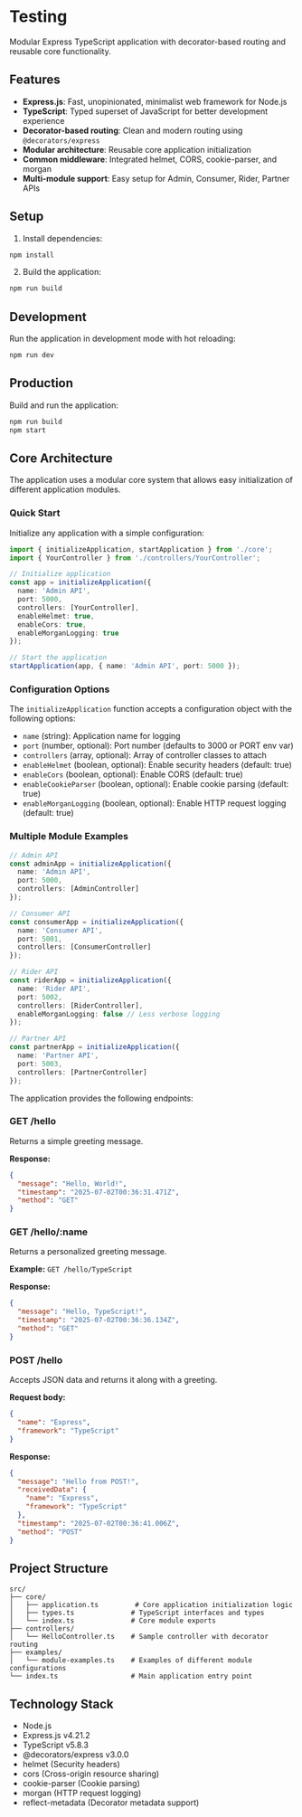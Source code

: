 # Testing

Modular Express TypeScript application with decorator-based routing and reusable core functionality.

## Features

- **Express.js**: Fast, unopinionated, minimalist web framework for Node.js
- **TypeScript**: Typed superset of JavaScript for better development experience
- **Decorator-based routing**: Clean and modern routing using `@decorators/express`
- **Modular architecture**: Reusable core application initialization
- **Common middleware**: Integrated helmet, CORS, cookie-parser, and morgan
- **Multi-module support**: Easy setup for Admin, Consumer, Rider, Partner APIs

## Setup

1. Install dependencies:
```bash
npm install
```

2. Build the application:
```bash
npm run build
```

## Development

Run the application in development mode with hot reloading:
```bash
npm run dev
```

## Production

Build and run the application:
```bash
npm run build
npm start
```

## Core Architecture

The application uses a modular core system that allows easy initialization of different application modules.

### Quick Start

Initialize any application with a simple configuration:

```typescript
import { initializeApplication, startApplication } from './core';
import { YourController } from './controllers/YourController';

// Initialize application
const app = initializeApplication({
  name: 'Admin API',
  port: 5000,
  controllers: [YourController],
  enableHelmet: true,
  enableCors: true,
  enableMorganLogging: true
});

// Start the application
startApplication(app, { name: 'Admin API', port: 5000 });
```

### Configuration Options

The `initializeApplication` function accepts a configuration object with the following options:

- `name` (string): Application name for logging
- `port` (number, optional): Port number (defaults to 3000 or PORT env var)
- `controllers` (array, optional): Array of controller classes to attach
- `enableHelmet` (boolean, optional): Enable security headers (default: true)
- `enableCors` (boolean, optional): Enable CORS (default: true)
- `enableCookieParser` (boolean, optional): Enable cookie parsing (default: true)
- `enableMorganLogging` (boolean, optional): Enable HTTP request logging (default: true)

### Multiple Module Examples

```typescript
// Admin API
const adminApp = initializeApplication({
  name: 'Admin API',
  port: 5000,
  controllers: [AdminController]
});

// Consumer API  
const consumerApp = initializeApplication({
  name: 'Consumer API',
  port: 5001,
  controllers: [ConsumerController]
});

// Rider API
const riderApp = initializeApplication({
  name: 'Rider API',
  port: 5002,
  controllers: [RiderController],
  enableMorganLogging: false // Less verbose logging
});

// Partner API
const partnerApp = initializeApplication({
  name: 'Partner API',
  port: 5003,
  controllers: [PartnerController]
});
```

The application provides the following endpoints:

### GET /hello
Returns a simple greeting message.

**Response:**
```json
{
  "message": "Hello, World!",
  "timestamp": "2025-07-02T00:36:31.471Z",
  "method": "GET"
}
```

### GET /hello/:name
Returns a personalized greeting message.

**Example:** `GET /hello/TypeScript`

**Response:**
```json
{
  "message": "Hello, TypeScript!",
  "timestamp": "2025-07-02T00:36:36.134Z",
  "method": "GET"
}
```

### POST /hello
Accepts JSON data and returns it along with a greeting.

**Request body:**
```json
{
  "name": "Express",
  "framework": "TypeScript"
}
```

**Response:**
```json
{
  "message": "Hello from POST!",
  "receivedData": {
    "name": "Express",
    "framework": "TypeScript"
  },
  "timestamp": "2025-07-02T00:36:41.006Z",
  "method": "POST"
}
```

## Project Structure

```
src/
├── core/
│   ├── application.ts         # Core application initialization logic
│   ├── types.ts              # TypeScript interfaces and types
│   └── index.ts              # Core module exports
├── controllers/
│   └── HelloController.ts    # Sample controller with decorator routing
├── examples/
│   └── module-examples.ts    # Examples of different module configurations
└── index.ts                  # Main application entry point
```

## Technology Stack

- Node.js
- Express.js v4.21.2
- TypeScript v5.8.3
- @decorators/express v3.0.0
- helmet (Security headers)
- cors (Cross-origin resource sharing)
- cookie-parser (Cookie parsing)
- morgan (HTTP request logging)
- reflect-metadata (Decorator metadata support)